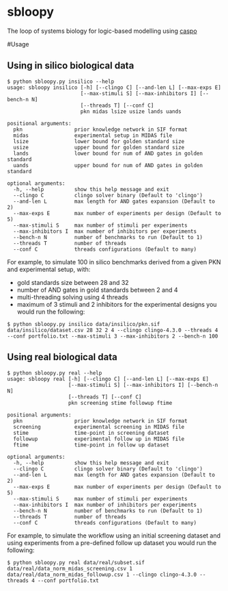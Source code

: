# sbloopy
The loop of systems biology for logic-based modelling using [caspo](https://github.com/bioasp/caspo)

#Usage

## Using in silico biological data

```
$ python sbloopy.py insilico --help
usage: sbloopy insilico [-h] [--clingo C] [--and-len L] [--max-exps E]
                        [--max-stimuli S] [--max-inhibitors I] [--bench-n N]
                        [--threads T] [--conf C]
                        pkn midas lsize usize lands uands

positional arguments:
  pkn                 prior knowledge network in SIF format
  midas               experimental setup in MIDAS file
  lsize               lower bound for golden standard size
  usize               upper bound for golden standard size
  lands               lower bound for num of AND gates in golden standard
  uands               upper bound for num of AND gates in golden standard

optional arguments:
  -h, --help          show this help message and exit
  --clingo C          clingo solver binary (Default to 'clingo')
  --and-len L         max length for AND gates expansion (Default to 2)
  --max-exps E        max number of experiments per design (Default to 5)
  --max-stimuli S     max number of stimuli per experiments
  --max-inhibitors I  max number of inhibitors per experiments
  --bench-n N         number of benchmarks to run (Default to 1)
  --threads T         number of threads
  --conf C            threads configurations (Default to many)
```

For example, to simulate 100 in silico benchmarks derived from a given PKN and experimental setup, with:
- gold standards size between 28 and 32
- number of AND gates in gold standards between 2 and 4
- multi-threading solving using 4 threads
- maximum of 3 stimuli and 2 inhibitors for the experimental designs
you would run the following:

```
$ python sbloopy.py insilico data/insilico/pkn.sif data/insilico/dataset.csv 28 32 2 4 --clingo clingo-4.3.0 --threads 4 --conf portfolio.txt --max-stimuli 3 --max-inhibitors 2 --bench-n 100
```

## Using real biological data

```
$ python sbloopy.py real --help
usage: sbloopy real [-h] [--clingo C] [--and-len L] [--max-exps E]
                    [--max-stimuli S] [--max-inhibitors I] [--bench-n N]
                    [--threads T] [--conf C]
                    pkn screening stime followup ftime

positional arguments:
  pkn                 prior knowledge network in SIF format
  screening           experimental screening in MIDAS file
  stime               time-point in screening dataset
  followup            experimental follow up in MIDAS file
  ftime               time-point in follow up dataset

optional arguments:
  -h, --help          show this help message and exit
  --clingo C          clingo solver binary (Default to 'clingo')
  --and-len L         max length for AND gates expansion (Default to 2)
  --max-exps E        max number of experiments per design (Default to 5)
  --max-stimuli S     max number of stimuli per experiments
  --max-inhibitors I  max number of inhibitors per experiments
  --bench-n N         number of benchmarks to run (Default to 1)
  --threads T         number of threads
  --conf C            threads configurations (Default to many)
```

For example, to simulate the workflow using an initial screening dataset and using experiments from a pre-defined follow up dataset you would run the following:

```
$ python sbloopy.py real data/real/subset.sif data/real/data_norm_midas_screening.csv 1 data/real/data_norm_midas_followup.csv 1 --clingo clingo-4.3.0 --threads 4 --conf portfolio.txt
```

